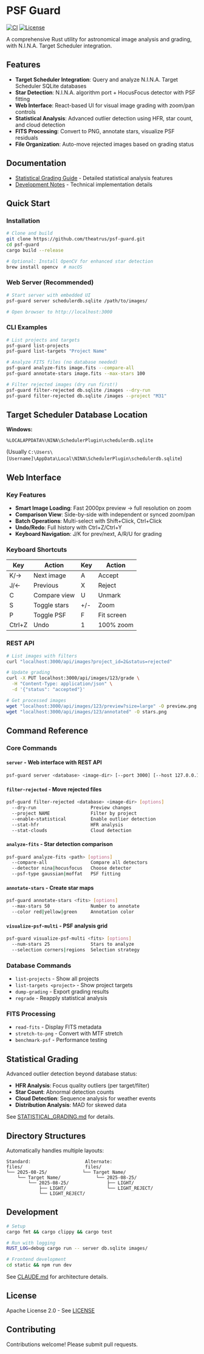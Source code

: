 # PSF Guard

[![CI](https://github.com/theatrus/psf-guard/actions/workflows/ci.yml/badge.svg)](https://github.com/theatrus/psf-guard/actions/workflows/ci.yml)
[![License](https://img.shields.io/badge/License-Apache_2.0-blue.svg)](https://opensource.org/licenses/Apache-2.0)

A comprehensive Rust utility for astronomical image analysis and grading, with N.I.N.A. Target Scheduler integration.

## Features

- **Target Scheduler Integration**: Query and analyze N.I.N.A. Target Scheduler SQLite databases
- **Star Detection**: N.I.N.A. algorithm port + HocusFocus detector with PSF fitting
- **Web Interface**: React-based UI for visual image grading with zoom/pan controls
- **Statistical Analysis**: Advanced outlier detection using HFR, star count, and cloud detection
- **FITS Processing**: Convert to PNG, annotate stars, visualize PSF residuals
- **File Organization**: Auto-move rejected images based on grading status

## Documentation

- [Statistical Grading Guide](STATISTICAL_GRADING.md) - Detailed statistical analysis features
- [Development Notes](CLAUDE.md) - Technical implementation details

## Quick Start

### Installation

```bash
# Clone and build
git clone https://github.com/theatrus/psf-guard.git
cd psf-guard
cargo build --release

# Optional: Install OpenCV for enhanced star detection
brew install opencv  # macOS
```

### Web Server (Recommended)

```bash
# Start server with embedded UI
psf-guard server schedulerdb.sqlite /path/to/images/

# Open browser to http://localhost:3000
```

### CLI Examples

```bash
# List projects and targets
psf-guard list-projects
psf-guard list-targets "Project Name"

# Analyze FITS files (no database needed)
psf-guard analyze-fits image.fits --compare-all
psf-guard annotate-stars image.fits --max-stars 100

# Filter rejected images (dry run first!)
psf-guard filter-rejected db.sqlite /images --dry-run
psf-guard filter-rejected db.sqlite /images --project "M31"
```

## Target Scheduler Database Location

**Windows:**
```
%LOCALAPPDATA%\NINA\SchedulerPlugin\schedulerdb.sqlite
```
(Usually `C:\Users\[Username]\AppData\Local\NINA\SchedulerPlugin\schedulerdb.sqlite`)

## Web Interface

### Key Features

- **Smart Image Loading**: Fast 2000px preview → full resolution on zoom
- **Comparison View**: Side-by-side with independent or synced zoom/pan
- **Batch Operations**: Multi-select with Shift+Click, Ctrl+Click
- **Undo/Redo**: Full history with Ctrl+Z/Ctrl+Y
- **Keyboard Navigation**: J/K for prev/next, A/R/U for grading

### Keyboard Shortcuts

| Key | Action | Key | Action |
|-----|--------|-----|--------|
| K/→ | Next image | A | Accept |
| J/← | Previous | X | Reject |
| C | Compare view | U | Unmark |
| S | Toggle stars | +/- | Zoom |
| P | Toggle PSF | F | Fit screen |
| Ctrl+Z | Undo | 1 | 100% zoom |

### REST API

```bash
# List images with filters
curl "localhost:3000/api/images?project_id=2&status=rejected"

# Update grading
curl -X PUT localhost:3000/api/images/123/grade \
  -H "Content-Type: application/json" \
  -d '{"status": "accepted"}'

# Get processed images
wget "localhost:3000/api/images/123/preview?size=large" -O preview.png
wget "localhost:3000/api/images/123/annotated" -O stars.png
```

## Command Reference

### Core Commands

#### `server` - Web interface with REST API
```bash
psf-guard server <database> <image-dir> [--port 3000] [--host 127.0.0.1]
```

#### `filter-rejected` - Move rejected files
```bash
psf-guard filter-rejected <database> <image-dir> [options]
  --dry-run                    Preview changes
  --project NAME               Filter by project
  --enable-statistical         Enable outlier detection
  --stat-hfr                   HFR analysis
  --stat-clouds                Cloud detection
```

#### `analyze-fits` - Star detection comparison
```bash
psf-guard analyze-fits <path> [options]
  --compare-all                Compare all detectors
  --detector nina|hocusfocus   Choose detector
  --psf-type gaussian|moffat   PSF fitting
```

#### `annotate-stars` - Create star maps
```bash
psf-guard annotate-stars <fits> [options]
  --max-stars 50               Number to annotate
  --color red|yellow|green     Annotation color
```

#### `visualize-psf-multi` - PSF analysis grid
```bash
psf-guard visualize-psf-multi <fits> [options]
  --num-stars 25               Stars to analyze
  --selection corners|regions  Selection strategy
```

### Database Commands

- `list-projects` - Show all projects
- `list-targets <project>` - Show project targets
- `dump-grading` - Export grading results
- `regrade` - Reapply statistical analysis

### FITS Processing

- `read-fits` - Display FITS metadata
- `stretch-to-png` - Convert with MTF stretch
- `benchmark-psf` - Performance testing

## Statistical Grading

Advanced outlier detection beyond database status:

- **HFR Analysis**: Focus quality outliers (per target/filter)
- **Star Count**: Abnormal detection counts
- **Cloud Detection**: Sequence analysis for weather events
- **Distribution Analysis**: MAD for skewed data

See [STATISTICAL_GRADING.md](STATISTICAL_GRADING.md) for details.

## Directory Structures

Automatically handles multiple layouts:

```
Standard:                    Alternate:
files/                       files/
└── 2025-08-25/             └── Target Name/
    └── Target Name/             └── 2025-08-25/
        └── 2025-08-25/              ├── LIGHT/
            ├── LIGHT/               └── LIGHT_REJECT/
            └── LIGHT_REJECT/
```

## Development

```bash
# Setup
cargo fmt && cargo clippy && cargo test

# Run with logging
RUST_LOG=debug cargo run -- server db.sqlite images/

# Frontend development
cd static && npm run dev
```

See [CLAUDE.md](CLAUDE.md) for architecture details.

## License

Apache License 2.0 - See [LICENSE](LICENSE)

## Contributing

Contributions welcome! Please submit pull requests.